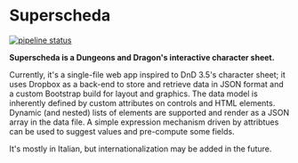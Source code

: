Superscheda
===

[![pipeline status](https://gitlab.com/5p4k/superscheda/badges/master/pipeline.svg)](https://gitlab.com/5p4k/superscheda/commits/master)

**Superscheda is a Dungeons and Dragon's interactive character sheet.**

Currently, it's a single-file web app inspired to DnD 3.5's character sheet;
it uses Dropbox as a back-end to store and retrieve data in JSON format and a
custom Bootstrap build for layout and graphics.
The data model is inherently defined by custom attributes on controls and HTML
elements. Dynamic (and nested) lists of elements are supported and render as a
JSON array in the data file. A simple expression mechanism driven by attribtues
can be used to suggest values and pre-compute some fields.

It's mostly in Italian, but internationalization may be added in the future.
